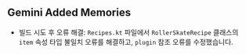 ## Gemini Added Memories
- 빌드 시도 후 오류 해결: `Recipes.kt` 파일에서 `RollerSkateRecipe` 클래스의 `item` 속성 타입 불일치 오류를 해결하고, `plugin` 참조 오류를 수정했습니다.